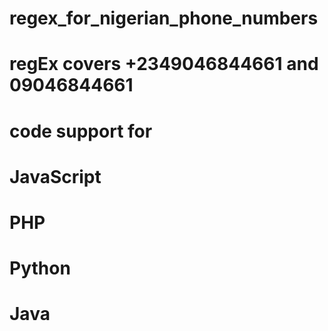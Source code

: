 # regex_for_nigerian_phone_numbers

# regEx covers +2349046844661 and 09046844661
# code support for 
# JavaScript
# PHP
# Python
# Java

